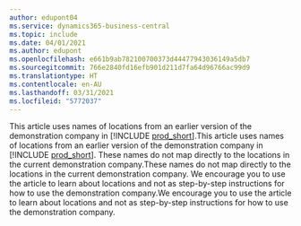 ```yaml
---
author: edupont04
ms.service: dynamics365-business-central
ms.topic: include
ms.date: 04/01/2021
ms.author: edupont
ms.openlocfilehash: e661b9ab782100700373d44477943036149a5db7
ms.sourcegitcommit: 766e2840fd16efb901d211d7fa64d96766ac99d9
ms.translationtype: HT
ms.contentlocale: en-AU
ms.lasthandoff: 03/31/2021
ms.locfileid: "5772037"
---
```

<span data-ttu-id="5918d-101">This article uses names of locations from an earlier version of the demonstration company in [!INCLUDE [prod_short](prod_short.md)].</span><span class="sxs-lookup"><span data-stu-id="5918d-101">This article uses names of locations from an earlier version of the demonstration company in [!INCLUDE [prod_short](prod_short.md)].</span></span> <span data-ttu-id="5918d-102">These names do not map directly to the locations in the current demonstration company.</span><span class="sxs-lookup"><span data-stu-id="5918d-102">These names do not map directly to the locations in the current demonstration company.</span></span> <span data-ttu-id="5918d-103">We encourage you to use the article to learn about locations and not as step-by-step instructions for how to use the demonstration company.</span><span class="sxs-lookup"><span data-stu-id="5918d-103">We encourage you to use the article to learn about locations and not as step-by-step instructions for how to use the demonstration company.</span></span>